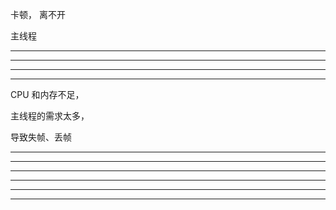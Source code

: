 卡顿， 离不开

主线程

<hr>



<hr>

<hr>



<hr>

CPU 和内存不足，

主线程的需求太多，

导致失帧、丢帧

<hr>

<hr>




<hr>

<hr>









<hr>



<hr>

